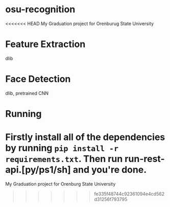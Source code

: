 # osu-recognition
<<<<<<< HEAD
My Graduation project for Orenburug State University


# Feature Extraction
dlib

# Face Detection
dlib, pretrained CNN


# Running

Firstly install all of the dependencies by running `pip install -r requirements.txt`. 
Then run run-rest-api.\[py/ps1/sh\] and you're done.
=======
My Graduation project for Orenburg State University
>>>>>>> fe335f48744c92361094e4cd562d31256f793795
